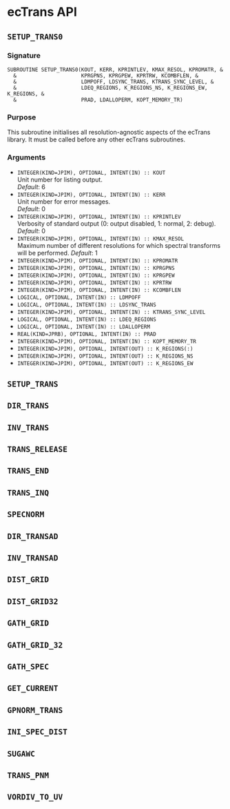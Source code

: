 # ecTrans API

## `SETUP_TRANS0`

### Signature

```
SUBROUTINE SETUP_TRANS0(KOUT, KERR, KPRINTLEV, KMAX_RESOL, KPROMATR, &
  &                     KPRGPNS, KPRGPEW, KPRTRW, KCOMBFLEN, &
  &                     LDMPOFF, LDSYNC_TRANS, KTRANS_SYNC_LEVEL, &
  &                     LDEQ_REGIONS, K_REGIONS_NS, K_REGIONS_EW, K_REGIONS, &
  &                     PRAD, LDALLOPERM, KOPT_MEMORY_TR)
```

### Purpose

This subroutine initialises all resolution-agnostic aspects of the ecTrans library. It must be
called before any other ecTrans subroutines.

### Arguments

- `INTEGER(KIND=JPIM), OPTIONAL, INTENT(IN) :: KOUT`  
  Unit number for listing output.  
  *Default*: 6
- `INTEGER(KIND=JPIM), OPTIONAL, INTENT(IN) :: KERR`  
  Unit number for error messages.  
  *Default*: 0
- `INTEGER(KIND=JPIM), OPTIONAL, INTENT(IN) :: KPRINTLEV`  
  Verbosity of standard output (0: output disabled, 1: normal, 2: debug).  
  *Default*: 0
- `INTEGER(KIND=JPIM), OPTIONAL, INTENT(IN) :: KMAX_RESOL`  
  Maximum number of different resolutions for which spectral transforms will be performed.
  *Default*: 1
- `INTEGER(KIND=JPIM), OPTIONAL, INTENT(IN) :: KPROMATR`
- `INTEGER(KIND=JPIM), OPTIONAL, INTENT(IN) :: KPRGPNS`
- `INTEGER(KIND=JPIM), OPTIONAL, INTENT(IN) :: KPRGPEW`
- `INTEGER(KIND=JPIM), OPTIONAL, INTENT(IN) :: KPRTRW`
- `INTEGER(KIND=JPIM), OPTIONAL, INTENT(IN) :: KCOMBFLEN`
- `LOGICAL, OPTIONAL, INTENT(IN) :: LDMPOFF`
- `LOGICAL, OPTIONAL, INTENT(IN) :: LDSYNC_TRANS`
- `INTEGER(KIND=JPIM), OPTIONAL, INTENT(IN) :: KTRANS_SYNC_LEVEL`
- `LOGICAL, OPTIONAL, INTENT(IN) :: LDEQ_REGIONS`
- `LOGICAL, OPTIONAL, INTENT(IN) :: LDALLOPERM`
- `REAL(KIND=JPRB), OPTIONAL, INTENT(IN) :: PRAD`
- `INTEGER(KIND=JPIM), OPTIONAL, INTENT(IN) :: KOPT_MEMORY_TR`
- `INTEGER(KIND=JPIM), OPTIONAL, INTENT(OUT) :: K_REGIONS(:)`
- `INTEGER(KIND=JPIM), OPTIONAL, INTENT(OUT) :: K_REGIONS_NS`
- `INTEGER(KIND=JPIM), OPTIONAL, INTENT(OUT) :: K_REGIONS_EW`

## `SETUP_TRANS`

## `DIR_TRANS`

## `INV_TRANS`

## `TRANS_RELEASE`

## `TRANS_END`

## `TRANS_INQ`

## `SPECNORM`

## `DIR_TRANSAD`

## `INV_TRANSAD`

## `DIST_GRID`

## `DIST_GRID32`

## `GATH_GRID`

## `GATH_GRID_32`

## `GATH_SPEC`

## `GET_CURRENT`

## `GPNORM_TRANS`

## `INI_SPEC_DIST`

## `SUGAWC`

## `TRANS_PNM`

## `VORDIV_TO_UV`